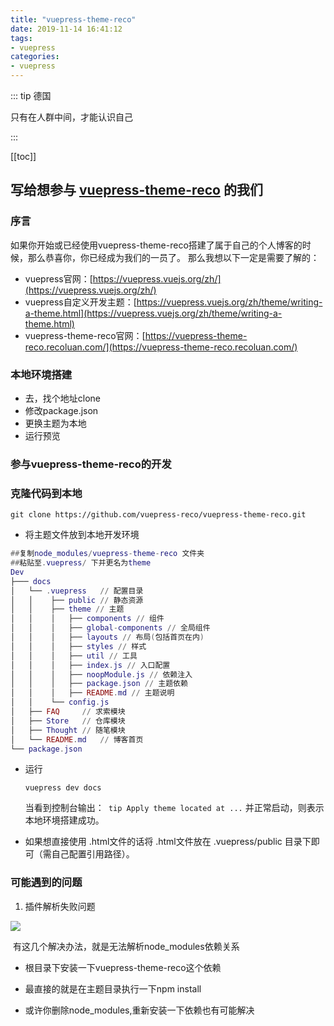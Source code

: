 ```yaml
---
title: "vuepress-theme-reco"
date: 2019-11-14 16:41:12
tags: 
- vuepress
categories:
- vuepress
---
```


::: tip 德国

只有在人群中间，才能认识自己

 :::

[[toc]]

## 写给想参与 [vuepress-theme-reco](https://github.com/vuepress-reco/vuepress-theme-reco) 的我们

### 序言

如果你开始或已经使用vuepress-theme-reco搭建了属于自己的个人博客的时候，那么恭喜你，你已经成为我们的一员了。
那么我想以下一定是需要了解的：

- vuepress官网：[https://vuepress.vuejs.org/zh/](https://vuepress.vuejs.org/zh/)
- vuepress自定义开发主题：[https://vuepress.vuejs.org/zh/theme/writing-a-theme.html](https://vuepress.vuejs.org/zh/theme/writing-a-theme.html)
- vuepress-theme-reco官网：[https://vuepress-theme-reco.recoluan.com/](https://vuepress-theme-reco.recoluan.com/)

### 本地环境搭建

- 去，找个地址clone
- 修改package.json
- 更换主题为本地
- 运行预览

### 参与vuepress-theme-reco的开发

### 克隆代码到本地

`git clone https://github.com/vuepress-reco/vuepress-theme-reco.git`

- 将主题文件放到本地开发环境

```lua
##复制node_modules/vuepress-theme-reco 文件夹
##粘贴至.vuepress/ 下并更名为theme
Dev
├─── docs
│   └── .vuepress   // 配置目录
│   │    ├── public // 静态资源
│   │    ├── theme // 主题
│   │    │   ├── components // 组件
│   │    │   ├── global-components // 全局组件
│   │    │   ├── layouts // 布局(包括首页在内)
│   │    │   ├── styles // 样式
│   │    │   ├── util // 工具
│   │    │   ├── index.js // 入口配置
│   │    │   ├── noopModule.js // 依赖注入
│   │    │   ├── package.json // 主题依赖
│   │    │   ├── README.md // 主题说明
│   │    └── config.js
│   ├── FAQ     // 求索模块
│   ├── Store   // 仓库模块
│   ├── Thought // 随笔模块
│   └── README.md   // 博客首页
└── package.json
```

- 运行

  `vuepress dev docs`

  当看到控制台输出：` tip Apply theme located at ...` 并正常启动，则表示本地环境搭建成功。

- 如果想直接使用 .html文件的话将 .html文件放在 .vuepress/public 目录下即可（需自己配置引用路径）。

### 可能遇到的问题

1. 插件解析失败问题

![](/reco-info-1.png)

​	有这几个解决办法，就是无法解析node_modules依赖关系

- 根目录下安装一下vuepress-theme-reco这个依赖

- 最直接的就是在主题目录执行一下npm install

- 或许你删除node_modules,重新安装一下依赖也有可能解决